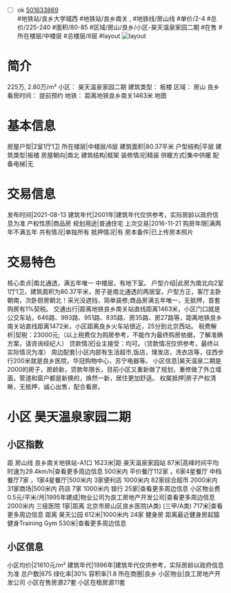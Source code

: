 - [ ] ok [501633869](https://bj.5i5j.com/ershoufang/501633869.html)  
 #地铁站/良乡大学城西 #地铁站/良乡南关 ,  #地铁线/房山线
#单价/2-4 #总价/225-240 #面积/80-85   #区域/房山/良乡/小区-昊天温泉家园二期 #在售 #所在楼层/中楼层 #总楼层/6层 #layout 
![layout](http://image2a.5i5j.com/scm/HOUSE_CUSTOMER/24d8b03749c74b97b14f3198025b4ac7.jpg_P5.jpg) 
# 简介 
 225万,  2.80万/m² 
小区： 昊天温泉家园二期
建筑类型： 板楼
区域： 房山 良乡
看房时间： 提前预约
地铁： 距离地铁良乡南关1463米 地图
# 基本信息 
 房屋户型|2室1厅1卫
所在楼层|中楼层/6层
建筑面积|80.37平米
户型结构|平层
建筑类型|板楼
房屋朝向|南北
建筑结构|框架
装修情况|精装
供暖方式|集中供暖
配备电梯|无
# 交易信息 
 发布时间|2021-08-13
建筑年代|2001年|建筑年代仅供参考，实际房龄以政府信息为准
产权性质|商品房
规划用途|普通住宅
上次交易|2016-11-21
购房年限|满两年不满五年
共有情况|单独所有
抵押情况|有
房本备件|已上传房本照片
# 交易特色 
 核心卖点|南北通透，满五年唯一 中楼层，有地下室。
户型介绍|此房为南北向2室1厅1卫，建筑面积为80.37平米，房子是南北通透的两居室，户型方正，客厅主卧朝南，次卧厨房朝北！采光没遮挡，简单装修;商品房满五年唯一，无抵押，首套购房有1%契税。
交通出行|距离地铁良乡南关站直线距离1463米，小区门口就是公交车站，646路、993路、951路、835路、房35路、房27路等，距离地铁良乡南关站直线距离1472米，小区距离良乡火车站很近，25分到北京西站。
税费解析|契税：23000元;（以上税费仅为购房参考，不能作为最终购房依据，了解准确方案，请咨询经纪人）
贷款情况|业主接受：均可。（贷款情况仅供参考，最终以实际情况为准）
周边配套|小区内部有生活超市,饭店，理发店，洗衣店等，往西步行200米就是良乡医院，华冠购物中心，苏宁电器等。
小区信息|昊天温泉二期是2000的房子，房龄新，贷款年限长，目前小区又重新做了规划，重修做了外立墙面，管道和窗户都是新换的，焕然一新，居住更加舒适。
权属抵押|房子产权清晰，无抵押，诚心出售，配合看房。
# 小区 昊天温泉家园二期
## 小区指数 
 距 房山线 良乡南关地铁站-A1口 1623米|距 昊天温泉家园站 87米|高峰时间平均时速为29.4km/h|查看更多周边信息
500米内 平价餐厅112家 ，6家4星餐厅
中档餐厅7家 ，1家4星餐厅|500米内 3家便利店
1000米内 82家综合超市
2000米内 31家商场|500米内 药店 7家
1000米内 银行 25家|查看更多周边信息
小区物业费0.5元/平米/月|1995年建成|物业公司为良工房地产开发公司|查看更多周边信息
2000米内 三级医院 1家|距离 北京市房山区良乡医院(A类) (三甲/A类) 717米|查看更多周边信息
距离 昊天公园 612米|1000米内 24家 健身房
距离最近健身房起猿健身Training Gym 530米|查看更多周边信息
## 小区信息 
 小区均价|21610元/m²
建筑年代|1996年|建筑年代仅供参考，实际房龄以政府信息为准
总户数|675
绿化率|30%
容积率|1.8
所在商圈|良乡
小区物业|良工房地产开发公司
小区在售房源27套
小区在租房源11套
